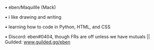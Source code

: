 • eben/Maquillle (Mack)

• i like drawing and writing

• learning how to code in Python, HTML, and CSS

• Discord: eben#0404, though FRs are off unless we have mutuals || Guilded: www.guilded.gg/eben

<!---
parelle/parelle is a ✨ special ✨ repository because its `README.md` (this file) appears on your GitHub profile.
You can click the Preview link to take a look at your changes.
--->
